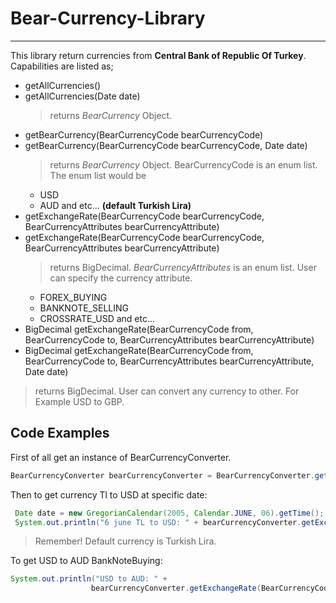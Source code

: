 # Bear-Currency-Library

***

This library return currencies from **Central Bank of Republic Of Turkey**.  
Capabilities are listed as;  
* getAllCurrencies() 
* getAllCurrencies(Date date)
  > returns *BearCurrency* Object.
* getBearCurrency(BearCurrencyCode bearCurrencyCode)
* getBearCurrency(BearCurrencyCode bearCurrencyCode, Date date)
  > returns *BearCurrency* Object. BearCurrencyCode is an enum list. The enum list would be
  * USD
  * AUD and etc... **(default Turkish Lira)**
* getExchangeRate(BearCurrencyCode bearCurrencyCode, BearCurrencyAttributes bearCurrencyAttribute)
* getExchangeRate(BearCurrencyCode bearCurrencyCode, BearCurrencyAttributes bearCurrencyAttribute)
  > returns BigDecimal. *BearCurrencyAttributes* is an enum list. User can specify the currency attribute. 
  * FOREX_BUYING
  * BANKNOTE_SELLING
  * CROSSRATE_USD and etc...
 * BigDecimal getExchangeRate(BearCurrencyCode from, BearCurrencyCode to, BearCurrencyAttributes bearCurrencyAttribute)
 * BigDecimal getExchangeRate(BearCurrencyCode from, BearCurrencyCode to, BearCurrencyAttributes bearCurrencyAttribute, Date date)
  > returns BigDecimal. User can convert any currency to other. For Example USD to GBP.  
  
  ## Code Examples
  
  First of all get an instance of BearCurrencyConverter.
  ```Java
  BearCurrencyConverter bearCurrencyConverter = BearCurrencyConverter.getInstance();
  ```
  
  Then to get currency Tl to USD at specific date:
  
  ```Java
   Date date = new GregorianCalendar(2005, Calendar.JUNE, 06).getTime();
   System.out.println("6 june TL to USD: " + bearCurrencyConverter.getExchangeRate(BearCurrencyCode.USD, BearCurrencyAttributes.BANKNOTE_BUYING, date));
  ```
  > Remember! Default currency is Turkish Lira.
  
  To get USD to AUD BankNoteBuying:
  
  ```Java
  System.out.println("USD to AUD: " +
                    bearCurrencyConverter.getExchangeRate(BearCurrencyCode.USD, BearCurrencyCode.AUD, BearCurrencyAttributes.BANKNOTE_BUYING));
  ```
